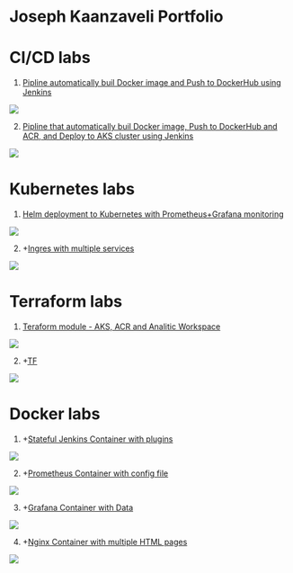 # Joseph Kaanzaveli Portfolio

<p align="center">
<h1>CI/CD labs</h1>

1. [Pipline automatically buil Docker image and Push to DockerHub using Jenkins](https://github.com/Joska99/jenkins-docker-pip)
<img src="https://github.com/Joska99/jenkins-docker-pip/blob/main/diagram.drawio.svg">

2. [Pipline that automatically buil Docker image, Push to DockerHub and ACR, and Deploy to AKS cluster using Jenkins](https://github.com/Joska99/jenkins-kubernetes-pip)
<img src="https://github.com/Joska99/jenkins-kubernetes-pip/blob/main/diagram.drawio.svg">

<h1>Kubernetes labs</h1>

1. [Helm deployment to Kubernetes with Prometheus+Grafana monitoring](https://github.com/Joska99/joska/blob/main/kubernetes/k8s-prom)
<img src="https://github.com/Joska99/joska/blob/main/kubernetes/k8s-prom/diagram.drawio.svg">

2. +[Ingres with multiple services](https://github.com/Joska99/joska/blob/main/kubernetes/Lab-1)
<img src="https://github.com/Joska99/joska/blob/main/kubernetes/Lab-1/diagram.drawio.svg">

<h1>Terraform labs</h1>

1. [Teraform module - AKS, ACR and Analitic Workspace](https://github.com/Joska99/joska/blob/main/terraform/tf-aks)
<img src="https://github.com/Joska99/joska/blob/main/terraform/tf-aks/diagram.drawio.svg">

2. +[TF](https://github.com/Joska99/joska/blob/main/terraform/tf-ex1)
<img src="https://github.com/Joska99/joska/blob/main/terraform/tf-ex1/diagram.drawio.svg">

<h1>Docker labs</h1>

1. +[Stateful Jenkins Container with plugins](https://github.com/Joska99/joska/blob/main/docker/stateful-jenkins)
<img src="https://github.com/Joska99/joska/blob/main/docker/stateful-jenkins/diagram.drawio.svg">

2. +[Prometheus Container with config file](https://github.com/Joska99/joska/tree/main/docker/prometheus)
<img src="https://github.com/Joska99/joska/blob/main/docker/prometheus/diagram.drawio.svg">

3. +[Grafana Container with Data](https://github.com/Joska99/joska/tree/main/docker/grafana)
<img src="https://github.com/Joska99/joska/blob/main/docker/grafana/diagram.drawio.svg">

4. +[Nginx Container with multiple HTML pages](https://github.com/Joska99/joska/blob/main/docker/html)
<img src="https://github.com/Joska99/joska/blob/main/docker/html/diagram.drawio.svg">
</p>

